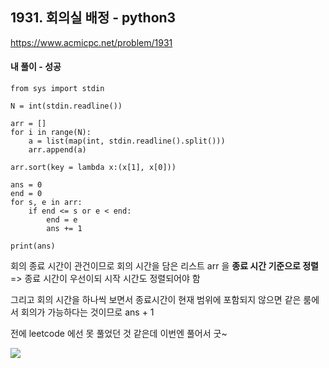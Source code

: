 ## 1931. 회의실 배정 - python3
https://www.acmicpc.net/problem/1931

#### 내 풀이 - 성공
```
from sys import stdin

N = int(stdin.readline())

arr = []
for i in range(N):
    a = list(map(int, stdin.readline().split()))
    arr.append(a)

arr.sort(key = lambda x:(x[1], x[0]))

ans = 0
end = 0
for s, e in arr:
    if end <= s or e < end:
        end = e
        ans += 1

print(ans)
```
회의 종료 시간이 관건이므로
회의 시간을 담은 리스트 arr 을 **종료 시간 기준으로 정렬**
=> 종료 시간이 우선이되 시작 시간도 정렬되어야 함

그리고 회의 시간을 하나씩 보면서
종료시간이 현재 범위에 포함되지 않으면 같은 룸에서 회의가 가능하다는 것이므로 ans + 1

전에 leetcode 에선 못 풀었던 것 같은데 이번엔 풀어서 굿~

![](https://images.velog.io/images/jsh5408/post/5bf7a52f-c8f1-42c7-895e-ba92b34d5f0e/image.png)